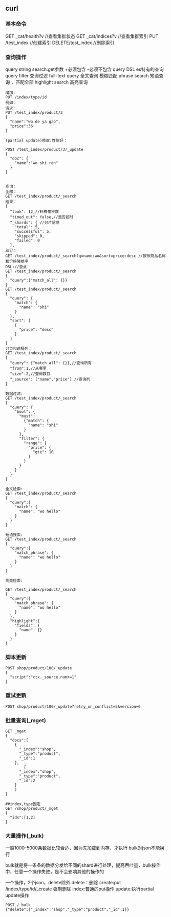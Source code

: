## curl

### 基本命令

GET _cat/health?v //查看集群状态
GET _cat/indices?v //查看集群索引
PUT /test_index  //创建索引
DELETE/test_index //删除索引

### 查询操作
query string search:get参数 +必须包含 -必须不包含
query DSL es特有的查询
query filter 查询过滤
full-text query 全文查询 模糊匹配
phrase search 短语查询 ，匹配全部
highlight search 高亮查询
```
增加:
PUT /index/type/id
例如：
请求：
PUT /test_index/product/3
{
  "name":"wo de ya gao",
  "price":36
}

(partial update)修改:性能好：

POST /test_index/product/3/_update
{
  "doc": {
    "name":"wo shi ren"
  }
}


查询：
全部：
GET /test_index/product/_search
结果：
{
  "took": 12,//耗费毫秒数
  "timed_out": false,//是否超时
  "_shards": { //分片信息
    "total": 5,
    "successful": 5,
    "skipped": 0,
    "failed": 0
  },
部分：
GET /test_index/product/_search?q=name:wo&sort=price:desc //按照商品名称和价格降排序
DSL://重点 
GET /test_index/product/_search
{
  "query":{"match_all": {}}
}
GET /test_index/product/_search
{
  "query": {
    "match": {
      "name": "shi"
    }
  },
  "sort": [
    {
      "price": “desc”
    }
  ]
}
分页和选择列：
GET /test_index/product/_search
{
  "query": {"match_all": {}},//查询所有
  "from":1,//从哪里
  "size":2,//查询数目
  "_source": ["name","price"] //查询列
}

数据过滤:
GET /test_index/product/_search
{
  "query": {
    "bool": {
      "must":
        {"match": {
          "name": "shi"
        }
      },
      "filter": {
        "range": {
          "price": {
            "gte": 10
          }
        }
      }
    }
  }
}

全文检索:
GET /test_index/product/_search
{
  "query":{
    "match": {
      "name": "wo hello"
    }
  }
}

短语搜索:
GET /test_index/product/_search
{
  "query":{
    "match_phrase": {
      "name": "wo hello"
    }
  }
}

高亮检索:

GET /test_index/product/_search
{
  "query":{
    "match_phrase": {
      "name": "wo hello"
    }
  },
  "highlight":{
    "fields": {
      "name": {}
    }
  }
}
```

### 脚本更新

```
POST shop/product/100/_update
{
  "script":"ctx._source.num+=1"
}
```
### 重试更新
```
POST shop/product/100/_update?retry_on_conflict=5&version=6
```

### 批量查询(_mget)

```curl
GET _mget
{
  "docs":[
    {
      "_index":"shop",
      "_type":"product",
      "_id":1
    },
        {
      "_index":"shop",
      "_type":"product",
      "_id":2
    }
    ]
}

##index,type固定
GET /shop/product/_mget
{
  "ids":[1,2]
}
```
### 大量操作(_bulk)

一般1000-5000条数据比较合适，因为先加载到内存，才执行
bulk对json不能换行

bulk就是将一条条的数据分发给不同的shard进行处理，提高吞吐量，bulk操作中，任意一个操作失败，是不会影响其他的操作的

一个操作，2个json，delete除外
delete：删除
create:put /index/type/id/_create 强制删除
index:普通的put操作
update:执行partial update操作

```curl
POST /_bulk
{"delete":{"_index":"shop","_type":"product","_id":1}}
```

